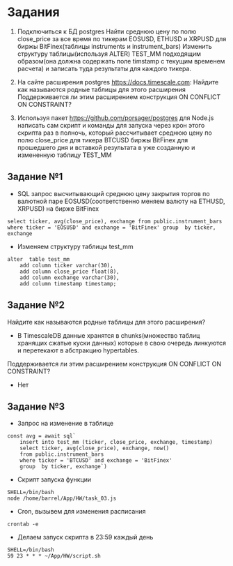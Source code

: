 # Задания
1) Подключиться к БД postgres
Найти среднюю цену по полю close_price за все время по тикерам EOSUSD, ETHUSD и XRPUSD
для биржы BitFinex(таблицы instruments и instrument_bars)
Изменить структуру таблицы(используя ALTER) TEST_MM подходящим образом(она должна содержать поле timstamp c текущим временем расчета) и записать туда результаты для каждого тикера.

2) На сайте расширения postgres https://docs.timescale.com:
Найдите как называются родные таблицы для этого расширения
Поддерживается ли этим расширением конструкция ON CONFLICT ON CONSTRAINT?

3) Используя пакет https://github.com/porsager/postgres для Node.js написать сам скрипт и команды для запуска через крон этого скрипта раз в полночь, который рассчитывает среднюю цену по полю close_price для тикера BTCUSD биржы BitFinex для прошедшего дня и вставкой результата в уже созданную и измененную таблицу TEST_MM

## Задание №1
* SQL запрос высчитывающий среднюю цену закрытия торгов по валютной паре EOSUSD(соответственно меняем валюту на ETHUSD, XRPUSD) на бирже BitFinex
```
select ticker, avg(close_price), exchange from public.instrument_bars where ticker = 'EOSUSD' and exchange = 'BitFinex' group  by ticker, exchange
```
* Изменяем структуру таблицы test_mm
```
alter  table test_mm
	add column ticker varchar(30),  
	add column close_price float(8),
	add column exchange varchar(30),
	add column timestamp timestamp;
```

## Задание №2
Найдите как называются родные таблицы для этого расширения?
* В TimescaleDB данные хранятся в chunks(множество таблиц хранящих сжатые куски данных) которые в свою очередь линкуются и перетекают в абстракцию hypertables.

Поддерживается ли этим расширением конструкция ON CONFLICT ON CONSTRAINT?
* Нет

## Задание №3

* Запрос на изменение в таблице

```
const avg = await sql`
    insert into test_mm (ticker, close_price, exchange, timestamp) 
    select ticker, avg(close_price), exchange, now() 
    from public.instrument_bars 
    where ticker = 'BTCUSD' and exchange = 'BitFinex' 
    group  by ticker, exchange`) 
```
* Скрипт запуска функции

```
SHELL=/bin/bash
node /home/barrel/App/HW/task_03.js
```
* Cron, вызывем для изменения расписания
```
crontab -e
```
* Делаем запуск скрипта в 23:59 каждый день

```
SHELL=/bin/bash
59 23 * * * ~/App/HW/script.sh
```
